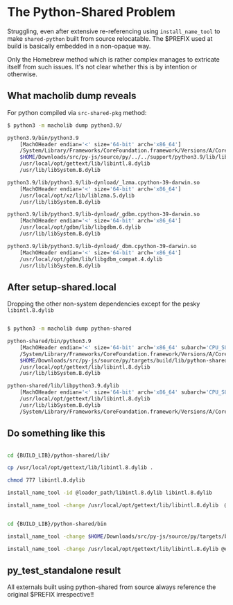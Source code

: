 # The Python-Shared Problem

Struggling, even after extensive re-referencing using `install_name_tool` to make `shared-python` built from source relocatable. The $PREFIX used at build is basically embedded in a non-opaque way.

Only the Homebrew method which is rather complex manages to extricate itself from such issues. It's not clear whether this is by intention or otherwise.

## What macholib dump reveals

For python compiled via `src-shared-pkg` method:

```bash
$ python3 -m macholib dump python3.9/

python3.9/bin/python3.9
    [MachOHeader endian='<' size='64-bit' arch='x86_64']
    /System/Library/Frameworks/CoreFoundation.framework/Versions/A/CoreFoundation
    $HOME/Downloads/src/py-js/source/py/../../support/python3.9/lib/libpython3.9.dylib
    /usr/local/opt/gettext/lib/libintl.8.dylib
    /usr/lib/libSystem.B.dylib

python3.9/lib/python3.9/lib-dynload/_lzma.cpython-39-darwin.so
    [MachOHeader endian='<' size='64-bit' arch='x86_64']
    /usr/local/opt/xz/lib/liblzma.5.dylib
    /usr/lib/libSystem.B.dylib

python3.9/lib/python3.9/lib-dynload/_gdbm.cpython-39-darwin.so
    [MachOHeader endian='<' size='64-bit' arch='x86_64']
    /usr/local/opt/gdbm/lib/libgdbm.6.dylib
    /usr/lib/libSystem.B.dylib

python3.9/lib/python3.9/lib-dynload/_dbm.cpython-39-darwin.so
    [MachOHeader endian='<' size='64-bit' arch='x86_64']
    /usr/local/opt/gdbm/lib/libgdbm_compat.4.dylib
    /usr/lib/libSystem.B.dylib
```

## After setup-shared.local

Dropping the other non-system dependencies except for the pesky `libintl.8.dylib`

```bash

$ python3 -m macholib dump python-shared

python-shared/bin/python3.9
    [MachOHeader endian='<' size='64-bit' arch='x86_64' subarch='CPU_SUBTYPE_X86_64_ALL']
    /System/Library/Frameworks/CoreFoundation.framework/Versions/A/CoreFoundation
    $HOME/Downloads/src/py-js/source/py/targets/build/lib/python-shared/lib/libpython3.9.dylib
    /usr/local/opt/gettext/lib/libintl.8.dylib
    /usr/lib/libSystem.B.dylib

python-shared/lib/libpython3.9.dylib
    [MachOHeader endian='<' size='64-bit' arch='x86_64' subarch='CPU_SUBTYPE_X86_64_ALL']
    /usr/local/opt/gettext/lib/libintl.8.dylib
    /usr/lib/libSystem.B.dylib
    /System/Library/Frameworks/CoreFoundation.framework/Versions/A/CoreFoundation
```

## Do something like this

```bash

cd {BUILD_LIB}/python-shared/lib/

cp /usr/local/opt/gettext/lib/libintl.8.dylib .

chmod 777 libintl.8.dylib

install_name_tool -id @loader_path/libintl.8.dylib libintl.8.dylib 

install_name_tool -change /usr/local/opt/gettext/lib/libintl.8.dylib  @loader_path/libintl.8.dylib libpython3.9.dylib


cd {BUILD_LIB}/python-shared/bin

install_name_tool -change $HOME/Downloads/src/py-js/source/py/targets/build/lib/python-shared/lib/libpython3.9.dylib @executable_path/../lib/libpython3.9.dylib python3.9

install_name_tool -change /usr/local/opt/gettext/lib/libintl.8.dylib @executable_path/../lib/libintl.8.dylib python3.9
```

## py_test_standalone result

All externals built using python-shared from source always reference the original $PREFIX irrespective!!
